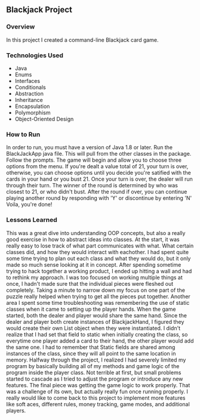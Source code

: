 ## Blackjack Project

### Overview
In this project I created a command-line Blackjack card game.

### Technologies Used
* Java
* Enums
* Interfaces
* Conditionals
* Abstraction
* Inheritance
* Encapsulation
* Polymorphism
* Object-Oriented Design

### How to Run
In order to run, you must have a version of Java 1.8 or later.
Run the BlackJackApp java file. This will pull from the other classes in the package.
Follow the prompts. The game will begin and allow you to choose three options from the menu. 
If you're dealt a value total of 21, your turn is over, 
otherwise, you can choose options until you decide you're satified with the cards in your hand or you bust 21. 
Once your turn is over, the dealer will run through their turn. 
The winner of the round is determined by who was closest to 21, or who didn't bust. 
After the round if over, you can continue playing another round by responding with 'Y' or discontinue by entering 'N' 
Voila, you're done!

### Lessons Learned
This was a great dive into understanding OOP concepts, but also a really good exercise in how to abstract ideas into classes. 
At the start, it was really easy to lose track of what part communicates with what. What certain classes did, and how they would interact with eachother. 
I had spent quite some time trying to plan out each class and what they would do, but it only made so much sense looking at it in concept. 
After spending sometime trying to hack together a working product, I ended up hitting a wall and had to rethink my approach. 
I was too focused on working multiple things at once, I hadn't made sure that the individual pieces were fleshed out completely. 
Taking a minute to narrow down my focus on one part of the puzzle really helped when trying to get all the pieces put together. 
Another area I spent some time troubleshooting was remembering the use of static classes when it came to setting up the player hands. 
When the game started, both the dealer and player would share the same hand.
Since the dealer and player both create instances of BlackjackHand, I figured they would create their own List object when they were instantiated. 
I didn't realize that I had set that field to static when initially creating the class, so everytime one player added a card to their hand, the other player would add the same one. 
I had to remember that Static fields are shared among instances of the class, since they will all point to the same location in memory.
Halfway through the project, I realized I had severely limited my program by basically building all of my methods and game logic of the program inside the player class. 
Not terrible at first, but small problems started to cascade as I tried to adjust the program or introduce any new features. 
The final piece was getting the game logic to work properly. That was a challenge of its own, but actually really fun once running properly. I really would like to come back to this project to implement more features like soft aces, different rules, money tracking, game modes, and additional players.

